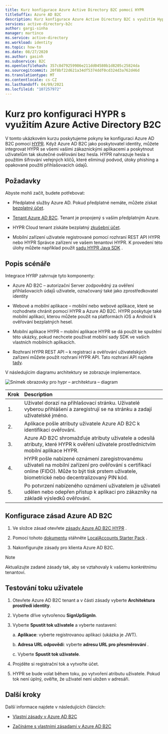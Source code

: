 ```yaml
---
title: Kurz konfigurace Azure Active Directory B2C pomocí HYPR
titleSuffix: Azure AD B2C
description: Kurz konfigurace Azure Active Directory B2C s využitím Hypr pro opravdové silné ověřování zákazníků bez hesla
services: active-directory-b2c
author: gargi-sinha
manager: martinco
ms.service: active-directory
ms.workload: identity
ms.topic: how-to
ms.date: 08/27/2020
ms.author: gasinh
ms.subservice: B2C
ms.openlocfilehash: 357c8d79259986e211dd04580b1d8205c25824da
ms.sourcegitcommit: 20f8bf22d621a34df5374ddf0cd324d3a762d46d
ms.translationtype: MT
ms.contentlocale: cs-CZ
ms.lasthandoff: 04/09/2021
ms.locfileid: "107257972"
---
```

# <a name="tutorial-for-configuring-hypr-with-azure-active-directory-b2c"></a>Kurz pro konfiguraci HYPR s využitím Azure Active Directory B2C

V tomto ukázkovém kurzu poskytujeme pokyny ke konfiguraci Azure AD B2C pomocí [HYPR](https://get.hypr.com). Když Azure AD B2C jako poskytovatel identity, můžete integrovat HYPR se všemi vašimi zákaznickými aplikacemi a poskytnout uživatelům tak skutečné ověřování bez hesla. HYPR nahrazuje hesla s použitím šifrování veřejných klíčů, které eliminují podvod, útoky phishing a opakované použití přihlašovacích údajů.

## <a name="prerequisites"></a>Požadavky

Abyste mohli začít, budete potřebovat:

- Předplatné služby Azure AD. Pokud předplatné nemáte, můžete získat [bezplatný účet](https://azure.microsoft.com/free/).

- [Tenant Azure AD B2C](./tutorial-create-tenant.md). Tenant je propojený s vaším předplatným Azure.

- HYPR Cloud tenant získáte bezplatný [zkušební účet](https://get.hypr.com/free-trial).

- Mobilní zařízení uživatele registrované pomocí rozhraní REST API HYPR nebo HYPR Správce zařízení ve vašem tenantovi HYPR. K provedení této úlohy můžete například použít [sadu HYPR Java SDK](https://docs.hypr.com/integratinghypr/docs/hypr-java-web-sdk) .

## <a name="scenario-description"></a>Popis scénáře

Integrace HYRP zahrnuje tyto komponenty:

- Azure AD B2C – autorizační Server zodpovědný za ověření přihlašovacích údajů uživatele, označovaný také jako zprostředkovatel identity

- Webové a mobilní aplikace – mobilní nebo webové aplikace, které se rozhodnete chránit pomocí HYPR a Azure AD B2C. HYPR poskytuje také mobilní aplikaci, kterou můžete použít na platformách iOS a Android k ověřování bezplatných hesel.

- Mobilní aplikace HYPR – mobilní aplikace HYPR se dá použít ke spuštění této ukázky, pokud nechcete používat mobilní sady SDK ve vašich vlastních mobilních aplikacích.

- Rozhraní HYPR REST API – k registraci a ověřování uživatelských zařízení můžete použít rozhraní HYPR API. Tato rozhraní API najdete [tady](https://apidocs.hypr.com).

V následujícím diagramu architektury se zobrazuje implementace.

![Snímek obrazovky pro hypr – architektura – diagram](media/partner-hypr/hypr-architecture-diagram.png)

|Krok | Description |
|:-----| :-----------|
| 1. | Uživatel dorazí na přihlašovací stránku. Uživatelé vyberou přihlášení a zaregistrují se na stránku a zadají uživatelské jméno.
| 2. | Aplikace pošle atributy uživatele Azure AD B2C k identifikaci ověřování.
| 3. | Azure AD B2C shromažďuje atributy uživatele a odesílá atributy, které HYPR k ověření uživatele prostřednictvím mobilní aplikace HYPR.
| 4. | HYPR pošle nabízené oznámení zaregistrovanému uživateli na mobilní zařízení pro ověřování s certifikací online (FIDO). Může to být tisk prstem uživatele, biometrické nebo decentralizovaný PIN kód.  
| 5. | Po potvrzení nabízeného oznámení uživatelem je uživateli udělen nebo odepřen přístup k aplikaci pro zákazníky na základě výsledků ověřování.

## <a name="configure-the-azure-ad-b2c-policy"></a>Konfigurace zásad Azure AD B2C

1. Ve složce zásad otevřete [zásady Azure AD B2C HYPR](https://github.com/HYPR-Corp-Public/Azure-AD-B2C-HYPR-Sample/tree/master/policy) .

2. Pomocí tohoto [dokumentu](tutorial-create-user-flows.md?pivots=b2c-custom-policy#custom-policy-starter-pack) stáhněte [LocalAccounts Starter Pack](https://github.com/Azure-Samples/active-directory-b2c-custom-policy-starterpack/tree/master/LocalAccounts) .

3. Nakonfigurujte zásady pro klienta Azure AD B2C.

>[!NOTE]
>Aktualizujte zadané zásady tak, aby se vztahovaly k vašemu konkrétnímu tenantovi.

## <a name="test-the-user-flow"></a>Testování toku uživatele

1. Otevřete Azure AD B2C tenant a v části zásady vyberte **Architektura prostředí identity**.

2. Vyberte dříve vytvořenou **SignUpSignIn**.

3. Vyberte **Spustit tok uživatele** a vyberte nastavení:

   a. **Aplikace**: vyberte registrovanou aplikaci (ukázka je JWT).

   b. **Adresa URL odpovědi**: vyberte **adresu URL pro přesměrování** .

   c. Vyberte **Spustit tok uživatele**.

4. Projděte si registrační tok a vytvořte účet.

5. HYPR se bude volat během toku, po vytvoření atributu uživatele. Pokud tok není úplný, ověřte, že uživatel není uložen v adresáři.

## <a name="next-steps"></a>Další kroky

Další informace najdete v následujících článcích:

- [Vlastní zásady v Azure AD B2C](./custom-policy-overview.md)

- [Začínáme s vlastními zásadami v Azure AD B2C](tutorial-create-user-flows.md?pivots=b2c-custom-policy)